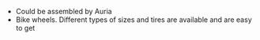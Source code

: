- Could be assembled by Auria
- Bike wheels. Different types of sizes and tires are available and are easy to get